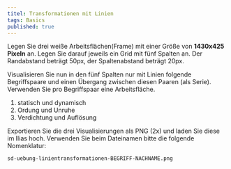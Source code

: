 ```yaml
---
titel: Transformationen mit Linien
tags: Basics
published: true
---
```


Legen Sie drei weiße Arbeitsflächen(Frame) mit einer Größe von **1430x425 Pixeln** an. Legen Sie darauf jeweils ein Grid mit fünf Spalten an. Der Randabstand beträgt 50px, der Spaltenabstand beträgt 20px. 

Visualisieren Sie nun in den fünf Spalten nur mit Linien folgende Begriffspaare und einen Übergang zwischen diesen Paaren (als Serie). Verwenden Sie pro Begriffspaar eine Arbeitsfläche.

1. statisch und dynamisch
2. Ordung und Unruhe
3. Verdichtung und Auflösung

Exportieren Sie die drei Visualisierungen als PNG (2x) und laden Sie diese im Ilias hoch. Verwenden Sie beim Dateinamen bitte die folgende Nomenklatur:

```sd-uebung-linientransformationen-BEGRIFF-NACHNAME.png```
